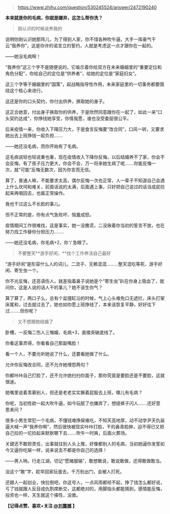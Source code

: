 > https://www.zhihu.com/question/530245524/answer/2472190240





**本来就是你的毛病，你就是嫌弃，这怎么帮你洗？**


> 刚认识的时候说养我的

说明你刚认识她那阵儿，为了得到人家，你不惜各种吹牛逼，大手一挥豪气干云“我养你”，这是你许的诺言立的誓约，人就是考虑这一点才跟你在一起的。

——她没毛病啊！

“我养你”这三个字不是随便说的，它喻示着你给双方在未来婚姻里的“重要定位和角色分配”，你给自己的定位是“供养者”，给她的定位是“家庭妇女”。

这三个字等于婚姻里的“国策”，起战略指导性作用，未来家庭里的一切事务都要围绕这个核心来进行。

这还是你的口头契约，你付出供养，换取她的身子。

这正合她意，付出身子换取你的供养，于是欣然同意跟你在一起了，如此一来“口头契约达成”，你挣钱她享受，你情我愿，谁也没受委屈很公平。

后来疫情一来，你收入下降压力大，于是食言反悔要“改合同”，口风一转，又要求她出去上班挣钱一起负担.......

——她还没毛病，而你开始有了毛病。

这毛病说轻也轻说重也重，现在疫情收入下降你反悔，以后结婚养不了家，你会不会反悔，有了孩子压力更大，你会不会，万一将来她生病了呢.......你能反悔一次，就“可能”反悔无数次，因为你言而无信。

算了，普通人嘛，不能要求太高，偶尔反悔一次也正常，人一辈子不知道自己会遇上什么坎坷和难关，前面话说的太满，后面遇上事，只好把自己说过的话当成屁捡起来再咽回去，也属正常操作。

我也干过这么不长脸的事儿。

但不正常的是，你有点气急败坏、恼羞成怒。

疫情期间工作很难找，这是事实，她一没撒谎，二没揪着你当初的誓言不放，也在努力找工作替你分担压力........

——她还没毛病，你毛病+2，你丫急眼了。


> 不要整天**游手好闲，**找个工作养活自己最好

“游手好闲”是形容什么人的词儿，二流子、无赖混混.........整天混吃等死、游手好闲、寄生虫一个。

你不光反悔，还恶语伤人，就差指着鼻子说她是个“寄生虫”趴在你身上吸血了，就问你，这是人说的话人干的事儿？她不该生你气？

算了算了，两口子么，总有个盆撞缸沿的时候，气上心头难免口无遮拦，床头打架床尾和，过去就过去了，她也如你愿上班挣钱了，本来该恢复平静，好好往下过........但你呢？


> 又不想跟她结婚了

卧槽，一反悔二伤人三悔婚，毛病+3，直接突破底线了。

你看这事弄得，你看看自己那副嘴脸！

看一个人，不要光听她说了什么，还要看她做了什么。

允许你反悔改合同，还不允许她埋怨两句？

你都咔咔自己打脸了，还不允许她扫扫你面子，那你究竟是要脸还是不要脸，这就很迷。

她嘴里说着羡慕别人，但还是老老实实撅着屁股去上班，哪儿有毛病？

你呢，当初性欲一起大吹牛逼，如今玩腻了也嫌弃了，想提裤子闪人.......还好意思来问？

很多小男生常犯一个毛病，不懂钱难挣屎难吃，不知天高地厚，动不动学尹天仇装逼大喊一声“我养你啊”，然后很快被现实咔咔打脸，干的鼻青脸肿，迫不得已又把自己拉的一坨捡起来默默嚼下去.......吹牛一时爽，后面火葬场。

关键还不敢担责任，出事就往别人头上推，好像都别人的毛病，当初她逼你发誓如今又逼你吃屎一样，说来说去不都是你自己的选择！

——男人呐，行走江湖，切记“愿赌服输”，敢想敢说，敢说敢做，还得敢做敢当。

没这个“敢”字，趁早回家玩蛋去，千万别出门，会被人打死。

还跟人一起创业，快拉倒吧，你这号人，一点风雨都经不起，挣了钱怎么都好说，亏了钱就跟人反目成仇割席断交，这都绝对的，用脚指头都能猜到，感情能反悔，投资也一样，天生就这个揍性，没救。

**【记得点赞、喜欢+关注 [@刘震撼](https://www.zhihu.com/people/f7b5280a2723f04aef12c08c92d77fe5) 】**




